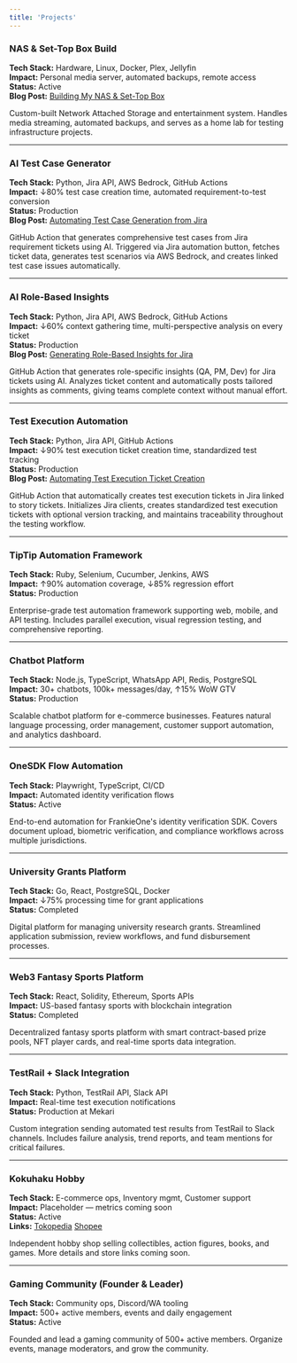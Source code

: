 ```yaml
---
title: 'Projects'
---
```


### NAS & Set-Top Box Build
**Tech Stack:** Hardware, Linux, Docker, Plex, Jellyfin  
**Impact:** Personal media server, automated backups, remote access  
**Status:** Active  
**Blog Post:** [Building My NAS & Set-Top Box](/nas-stb)

Custom-built Network Attached Storage and entertainment system. Handles media streaming, automated backups, and serves as a home lab for testing infrastructure projects.

---

### AI Test Case Generator
**Tech Stack:** Python, Jira API, AWS Bedrock, GitHub Actions  
**Impact:** ↓80% test case creation time, automated requirement-to-test conversion  
**Status:** Production  
**Blog Post:** [Automating Test Case Generation from Jira](/ai-test-case-generator)

GitHub Action that generates comprehensive test cases from Jira requirement tickets using AI. Triggered via Jira automation button, fetches ticket data, generates test scenarios via AWS Bedrock, and creates linked test case issues automatically.

---

### AI Role-Based Insights
**Tech Stack:** Python, Jira API, AWS Bedrock, GitHub Actions  
**Impact:** ↓60% context gathering time, multi-perspective analysis on every ticket  
**Status:** Production  
**Blog Post:** [Generating Role-Based Insights for Jira](/ai-role-based-insights)

GitHub Action that generates role-specific insights (QA, PM, Dev) for Jira tickets using AI. Analyzes ticket content and automatically posts tailored insights as comments, giving teams complete context without manual effort.

---

### Test Execution Automation
**Tech Stack:** Python, Jira API, GitHub Actions  
**Impact:** ↓90% test execution ticket creation time, standardized test tracking  
**Status:** Production  
**Blog Post:** [Automating Test Execution Ticket Creation](/ai-test-execution-automation)

GitHub Action that automatically creates test execution tickets in Jira linked to story tickets. Initializes Jira clients, creates standardized test execution tickets with optional version tracking, and maintains traceability throughout the testing workflow.

---

### TipTip Automation Framework
**Tech Stack:** Ruby, Selenium, Cucumber, Jenkins, AWS  
**Impact:** ↑90% automation coverage, ↓85% regression effort  
**Status:** Production  

Enterprise-grade test automation framework supporting web, mobile, and API testing. Includes parallel execution, visual regression testing, and comprehensive reporting.

---

### Chatbot Platform
**Tech Stack:** Node.js, TypeScript, WhatsApp API, Redis, PostgreSQL  
**Impact:** 30+ chatbots, 100k+ messages/day, ↑15% WoW GTV  
**Status:** Production  

Scalable chatbot platform for e-commerce businesses. Features natural language processing, order management, customer support automation, and analytics dashboard.

---

### OneSDK Flow Automation
**Tech Stack:** Playwright, TypeScript, CI/CD  
**Impact:** Automated identity verification flows  
**Status:** Active  

End-to-end automation for FrankieOne's identity verification SDK. Covers document upload, biometric verification, and compliance workflows across multiple jurisdictions.

---

### University Grants Platform
**Tech Stack:** Go, React, PostgreSQL, Docker  
**Impact:** ↓75% processing time for grant applications  
**Status:** Completed  

Digital platform for managing university research grants. Streamlined application submission, review workflows, and fund disbursement processes.

---

### Web3 Fantasy Sports Platform
**Tech Stack:** React, Solidity, Ethereum, Sports APIs  
**Impact:** US-based fantasy sports with blockchain integration  
**Status:** Completed  

Decentralized fantasy sports platform with smart contract-based prize pools, NFT player cards, and real-time sports data integration.

---

### TestRail + Slack Integration
**Tech Stack:** Python, TestRail API, Slack API  
**Impact:** Real-time test execution notifications  
**Status:** Production at Mekari  

Custom integration sending automated test results from TestRail to Slack channels. Includes failure analysis, trend reports, and team mentions for critical failures.

---

### Kokuhaku Hobby
**Tech Stack:** E-commerce ops, Inventory mgmt, Customer support  
**Impact:** Placeholder — metrics coming soon  
**Status:** Active  
**Links:** [Tokopedia](#) [Shopee](#)

Independent hobby shop selling collectibles, action figures, books, and games. More details and store links coming soon.

---

### Gaming Community (Founder & Leader)
**Tech Stack:** Community ops, Discord/WA tooling  
**Impact:** 500+ active members, events and daily engagement  
**Status:** Active  

Founded and lead a gaming community of 500+ active members. Organize events, manage moderators, and grow the community.
